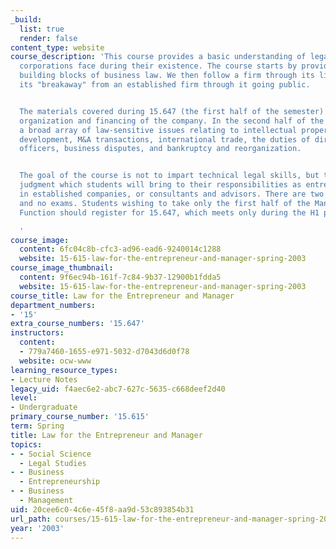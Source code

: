 ```yaml
---
_build:
  list: true
  render: false
content_type: website
course_description: 'This course provides a basic understanding of legal issues that
  corporations face during their existence. The course starts by providing the basic
  building blocks of business law. We then follow a firm through its life cycle from
  its "breakaway" from an established firm through it going public.


  The materials covered during 15.647 (the first half of the semester) emphasize the
  organization and financing of the company. In the second half of the course we examine
  a broad array of law-sensitive issues relating to intellectual property, product
  development, M&A transactions, international trade, the duties of directors and
  officers, business disputes, and bankruptcy and reorganization.


  The goal of the course is not to impart technical legal skills, but to enhance the
  judgment which students will bring to their responsibilities as entrepreneurs, managers
  in established companies, or consultants and advisors. There are two take-home exercises,
  and no exams. Students wishing to take only the first half of the Manager''s Legal
  Function should register for 15.647, which meets only during the H1 period.

  '
course_image:
  content: 6fc04c8b-cfc3-ad96-ead6-9240014c1288
  website: 15-615-law-for-the-entrepreneur-and-manager-spring-2003
course_image_thumbnail:
  content: 9f6ec94b-161f-7c84-9b37-12900b1fdda5
  website: 15-615-law-for-the-entrepreneur-and-manager-spring-2003
course_title: Law for the Entrepreneur and Manager
department_numbers:
- '15'
extra_course_numbers: '15.647'
instructors:
  content:
  - 779a7460-1655-e971-5032-d7043d6d0f78
  website: ocw-www
learning_resource_types:
- Lecture Notes
legacy_uid: f4aec6e2-abc7-627c-5635-c668deef2d40
level:
- Undergraduate
primary_course_number: '15.615'
term: Spring
title: Law for the Entrepreneur and Manager
topics:
- - Social Science
  - Legal Studies
- - Business
  - Entrepreneurship
- - Business
  - Management
uid: 20cee6c0-4c6e-45f8-aa9d-53c893854b31
url_path: courses/15-615-law-for-the-entrepreneur-and-manager-spring-2003
year: '2003'
---
```

